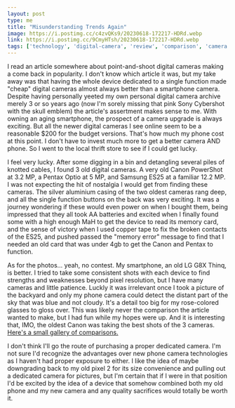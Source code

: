 ```yaml
---
layout: post
type: me
title: "Misunderstanding Trends Again"
image: https://i.postimg.cc/c4zvQKs9/20230618-172217-HDRd.webp
link: https://i.postimg.cc/9CmyHTsh/20230618-172217-HDRd.webp
tags: ['technology', 'digital-camera', 'review', 'comparison', 'camera']
---
```

I read an article somewhere about point-and-shoot digital cameras making a come back in popularity.  I don't know which article it was, but my take away was that having the whole device dedicated to a single function made "cheap" digital cameras almost always better than a smartphone camera.  Despite having personally yeeted my own personal digital camera archive merely 3 or so years ago (now I'm sorely missing that pink Sony Cybershot with the skull emblem) the article's assertment makes sense to me.  With owning an aging smartphone, the prospect of a camera upgrade is always exciting.  But all the newer digital cameras I see online seem to be a reasonable $200 for the budget versions.  That's how much my phone cost at this point.  I don't have to invest much more to get a better camera AND phone.  So I went to the local thrift store to see if I could get lucky.  

I feel very lucky. After some digging in a bin and detangling several piles of knotted cables, I found 3 old digital cameras.  A very old Canon PowerShot at 3.2 MP, a Pentax Optio at 5 MP, and Samsung ES25 at a familiar 12.2 MP.  I was not expecting the hit of nostalgia I would get from finding these cameras.  The silver aluminium casing of the two oldest cameras rang deep, and all the single function buttons on the back was very exciting.  It was a journey wondering if these would even power on when I bought them, being impressed that they all took AA batteries and excited when I finally found some with a high enough MaH to get the device to read its memory card, and the sense of victory when I used copper tape to fix the broken contacts of the ES25, and pushed passed the "memory error" message to find that I needed an old card that was under 4gb to get the Canon and Pentax to function.

As for the photos... yeah, no contest.  My smartphone, an old LG G8X Thinq, is better.  I tried to take some consistent shots with each device to find strengths and weaknesses beyond pixel resolution, but I have many cameras and little patience.  Luckly it was irrelevant once I took a picture of the backyard and only my phone camera could detect the distant part of the sky that was blue and not cloudy.  It's a detail too big for my rose-colored glasses to gloss over.  This was likely never the comparison the article wanted to make, but I had fun while my hopes were up.  And it is interesting that, IMO, the oldest Canon was taking the best shots of the 3 cameras.  [Here's a small gallery of comparisons.](https://postimg.cc/gallery/c4Bxmcy)

I don't think I'll go the route of purchasing a proper dedicated camera.  I'm not sure I'd recognize the advantages over new phone camera technologies as I haven't had proper exposure to either.  I like the idea of maybe downgrading back to my old pixel 2 for its size convenience and pulling out a dedicated camera for pictures, but I'm certain that if I were in that position I'd be excited by the idea of a device that somehow combined both my old phone and my new camera and any quality sacrifices would totally be worth it.
